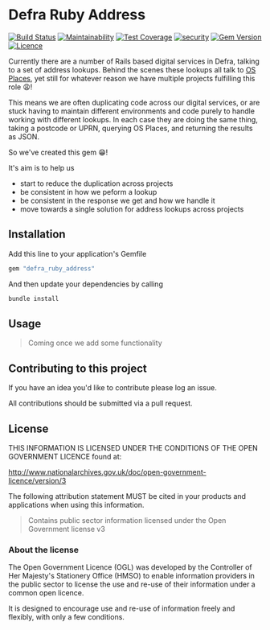 # Defra Ruby Address

[![Build Status](https://travis-ci.com/DEFRA/defra-ruby-address.svg?branch=master)](https://travis-ci.com/DEFRA/defra-ruby-address)
[![Maintainability](https://api.codeclimate.com/v1/badges/1a0b68efe00098e0734f/maintainability)](https://codeclimate.com/github/DEFRA/defra-ruby-address/maintainability)
[![Test Coverage](https://api.codeclimate.com/v1/badges/1a0b68efe00098e0734f/test_coverage)](https://codeclimate.com/github/DEFRA/defra-ruby-address/test_coverage)
[![security](https://hakiri.io/github/DEFRA/defra-ruby-address/master.svg)](https://hakiri.io/github/DEFRA/defra-ruby-address/master)
[![Gem Version](https://badge.fury.io/rb/defra_ruby_address.svg)](https://badge.fury.io/rb/defra_ruby_address)
[![Licence](https://img.shields.io/badge/Licence-OGLv3-blue.svg)](http://www.nationalarchives.gov.uk/doc/open-government-licence/version/3)

Currently there are a number of Rails based digital services in Defra, talking to a set of address lookups. Behind the scenes these lookups all talk to [OS Places](https://developer.ordnancesurvey.co.uk/os-places-api), yet still for whatever reason we have multiple projects fulfilling this role 😩!

This means we are often duplicating code across our digital services, or are stuck having to maintain different environments and code purely to handle working with different lookups. In each case they are doing the same thing, taking a postcode or UPRN, querying OS Places, and returning the results as JSON.

So we've created this gem 😁!

It's aim is to help us

- start to reduce the duplication across projects
- be consistent in how we peform a lookup
- be consistent in the response we get and how we handle it
- move towards a single solution for address lookups across projects

## Installation

Add this line to your application's Gemfile

```ruby
gem "defra_ruby_address"
```

And then update your dependencies by calling

```bash
bundle install
```

## Usage

> Coming once we add some functionality

## Contributing to this project

If you have an idea you'd like to contribute please log an issue.

All contributions should be submitted via a pull request.

## License

THIS INFORMATION IS LICENSED UNDER THE CONDITIONS OF THE OPEN GOVERNMENT LICENCE found at:

<http://www.nationalarchives.gov.uk/doc/open-government-licence/version/3>

The following attribution statement MUST be cited in your products and applications when using this information.

> Contains public sector information licensed under the Open Government license v3

### About the license

The Open Government Licence (OGL) was developed by the Controller of Her Majesty's Stationery Office (HMSO) to enable information providers in the public sector to license the use and re-use of their information under a common open licence.

It is designed to encourage use and re-use of information freely and flexibly, with only a few conditions.
